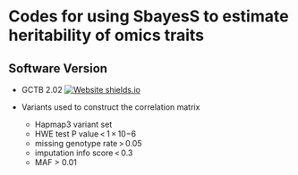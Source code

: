 # Codes for using SbayesS to estimate heritability of omics traits

## Software Version 
- GCTB 2.02 [![Website shields.io](https://img.shields.io/website-up-down-green-red/http/shields.io.svg)](https://cnsgenomics.com/software/gctb/#Download)

- Variants used to construct the correlation matrix
  - Hapmap3 variant set
  - HWE test P value < 1 × 10−6
  - missing genotype rate > 0.05
  - imputation info score < 0.3
  - MAF > 0.01




